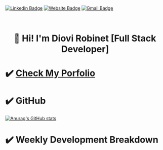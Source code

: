 ###   
  [![Linkedin Badge](https://img.shields.io/badge/-drobinet-blue?style=flat&logo=Linkedin&logoColor=white&link=https://www.linkedin.com/in/diovi-robinet-578782ab/)](https://www.linkedin.com/in/diovi-robinet-578782ab/) 
  [![Website Badge](https://img.shields.io/badge/Portfolio-47CCCC?style=flat&logo=Google-Chrome&logoColor=white&link=https://drobinetm.github.io/drobinetm-portfolio/)](https://drobinetm.github.io/drobinetm-portfolio/) 
  [![Gmail Badge](https://img.shields.io/badge/-drobinetm-c14438?style=flat&logo=Gmail&logoColor=white&link=mailto:drobinetmorales@gmail.com)](mailto:drobinetmorales@gmail.com)

</br>

<h1>
  <p align="center">
    👋 <b>Hi! I'm Diovi Robinet [Full Stack Developer]</b>
  </p>
</h1>

 <!-- Other data -->
 # ✔️ [Check My Porfolio](https://drobinetm.github.io/drobinetm-portfolio/)

# ✔️ GitHub

[![Anurag's GitHub stats](https://github-readme-stats.vercel.app/api?username=drobinetm&show_icons=true&theme=dark)](https://github.com/anuraghazra/github-readme-stats)

# ✔️ Weekly Development Breakdown
<!--START_SECTION:waka-->
<!--END_SECTION:waka-->